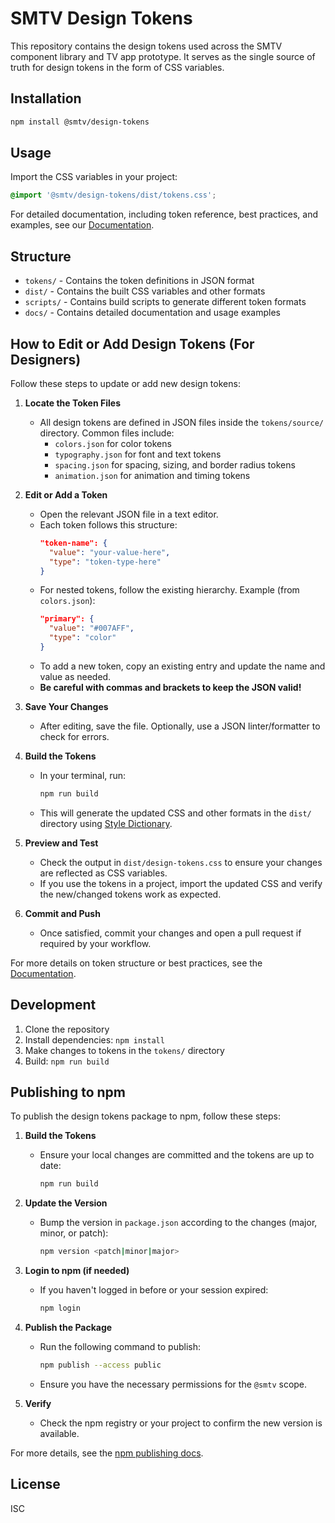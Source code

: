 # SMTV Design Tokens

This repository contains the design tokens used across the SMTV component library and TV app prototype. It serves as the single source of truth for design tokens in the form of CSS variables.

## Installation

```bash
npm install @smtv/design-tokens
```

## Usage

Import the CSS variables in your project:

```css
@import '@smtv/design-tokens/dist/tokens.css';
```

For detailed documentation, including token reference, best practices, and examples, see our [Documentation](docs/README.md).

## Structure

- `tokens/` - Contains the token definitions in JSON format
- `dist/` - Contains the built CSS variables and other formats
- `scripts/` - Contains build scripts to generate different token formats
- `docs/` - Contains detailed documentation and usage examples

## How to Edit or Add Design Tokens (For Designers)

Follow these steps to update or add new design tokens:

1. **Locate the Token Files**
   - All design tokens are defined in JSON files inside the `tokens/source/` directory. Common files include:
     - `colors.json` for color tokens
     - `typography.json` for font and text tokens
     - `spacing.json` for spacing, sizing, and border radius tokens
     - `animation.json` for animation and timing tokens

2. **Edit or Add a Token**
   - Open the relevant JSON file in a text editor.
   - Each token follows this structure:
     ```json
     "token-name": {
       "value": "your-value-here",
       "type": "token-type-here"
     }
     ```
   - For nested tokens, follow the existing hierarchy. Example (from `colors.json`):
     ```json
     "primary": {
       "value": "#007AFF",
       "type": "color"
     }
     ```
   - To add a new token, copy an existing entry and update the name and value as needed.
   - **Be careful with commas and brackets to keep the JSON valid!**

3. **Save Your Changes**
   - After editing, save the file. Optionally, use a JSON linter/formatter to check for errors.

4. **Build the Tokens**
   - In your terminal, run:
     ```bash
     npm run build
     ```
   - This will generate the updated CSS and other formats in the `dist/` directory using [Style Dictionary](https://amzn.github.io/style-dictionary/).

5. **Preview and Test**
   - Check the output in `dist/design-tokens.css` to ensure your changes are reflected as CSS variables.
   - If you use the tokens in a project, import the updated CSS and verify the new/changed tokens work as expected.

6. **Commit and Push**
   - Once satisfied, commit your changes and open a pull request if required by your workflow.

For more details on token structure or best practices, see the [Documentation](docs/README.md).

## Development

1. Clone the repository
2. Install dependencies: `npm install`
3. Make changes to tokens in the `tokens/` directory
4. Build: `npm run build`

## Publishing to npm

To publish the design tokens package to npm, follow these steps:

1. **Build the Tokens**
   - Ensure your local changes are committed and the tokens are up to date:
     ```bash
     npm run build
     ```

2. **Update the Version**
   - Bump the version in `package.json` according to the changes (major, minor, or patch):
     ```bash
     npm version <patch|minor|major>
     ```

3. **Login to npm (if needed)**
   - If you haven't logged in before or your session expired:
     ```bash
     npm login
     ```

4. **Publish the Package**
   - Run the following command to publish:
     ```bash
     npm publish --access public
     ```
   - Ensure you have the necessary permissions for the `@smtv` scope.

5. **Verify**
   - Check the npm registry or your project to confirm the new version is available.

For more details, see the [npm publishing docs](https://docs.npmjs.com/cli/v10/commands/npm-publish).

## License

ISC 